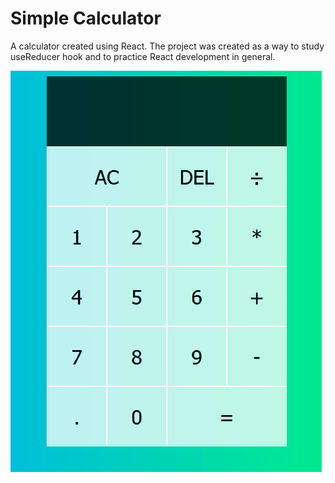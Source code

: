 # Simple Calculator 

A calculator created using React. The project was created as a way to study useReducer hook and to practice React development in general.

![GIF: using calculator](simple-calculator.gif)
